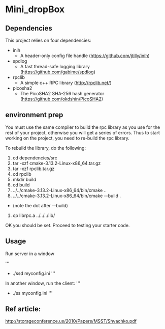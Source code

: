 # Mini_dropBox

## Dependencies

This project relies on four dependencies:

* inih
  * A header-only config file handle (https://github.com/jtilly/inih)
* spdlog
  * A fast thread-safe logging library (https://github.com/gabime/spdlog)
* rpclib
  * A simple c++ RPC library (http://rpclib.net/)
* picosha2
  * The PicoSHA2 SHA-256 hash generator (https://github.com/okdshin/PicoSHA2)

## environment prep

You must use the same compiler to build the rpc library as you use
for the rest of your project, otherwise you will get a series of errors.
Thus to start working on the project, you need to re-build the rpc
library.

To rebuild the library, do the following:

1. cd dependencies/src
1. tar -xzf cmake-3.13.2-Linux-x86_64.tar.gz
1. tar -xzf rpclib.tar.gz
1. cd rpclib
1. mkdir build
1. cd build
1. ../../cmake-3.13.2-Linux-x86_64/bin/cmake ..
1. ../../cmake-3.13.2-Linux-x86_64/bin/cmake --build .
  * (note the dot after --build)
1. cp librpc.a ../../../lib/

OK you should be set.  Proceed to testing your starter code.


## Usage

Run server in a window

'''
* ./ssd myconfig.ini
'''

In another window, run the client:
'''
* ./ss myconfig.ini
'''

## Ref article:
http://storageconference.us/2010/Papers/MSST/Shvachko.pdf



